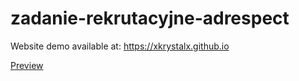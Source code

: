 # zadanie-rekrutacyjne-adrespect

Website demo available at: https://xkrystalx.github.io

[Preview](https://github.com/xKrystalx/zadanie-rekrutacyjne-adrespect/assets/22894343/2f594d77-db2b-4e3a-91f2-6101fc847d41)
